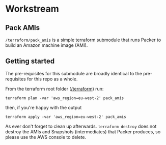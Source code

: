 Workstream
==========

Pack AMIs
---------
`/terraform/pack_amis` is a simple terraform submodule that runs Packer to build an Amazon machine image (AMI).

Getting started
---------------

The pre-requisites for this submodule are broadly identical to the pre-requisites for this repo as a whole.

From the terraform root folder ([/terraform](./terraform)) run:

```terraform plan -var 'aws_region=eu-west-2' pack_amis```

then, if you're happy with the output

```terraform apply -var 'aws_region=eu-west-2' pack_amis```

As ever don't forget to clean up afterwards.  `terraform destroy` does not destroy the AMIs and Snapshots (intermediates) that Packer produces, so please use the AWS console to delete.

